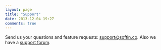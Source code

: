 ```yaml
---
layout: page
title: "Support"
date: 2013-12-04 19:27
comments: true
---
```


Send us your questions and feature requests: [support@softin.co](mailto:support@softin.co). Also we have a [support forum](http://softinco.uservoice.com/).
